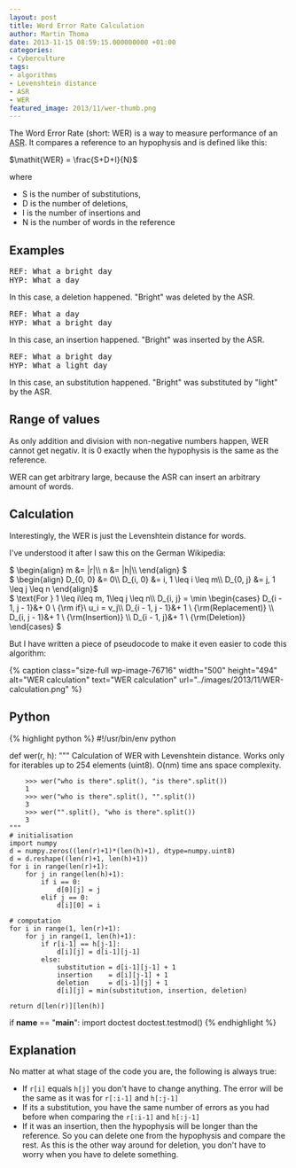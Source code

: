 ```yaml
---
layout: post
title: Word Error Rate Calculation
author: Martin Thoma
date: 2013-11-15 08:59:15.000000000 +01:00
categories:
- Cyberculture
tags:
- algorithms
- Levenshtein distance
- ASR
- WER
featured_image: 2013/11/wer-thumb.png
---
```

The Word Error Rate (short: WER) is a way to measure performance of an <abbr title="Automatic Speech Recognizer">ASR</abbr>. It compares a reference to an hypophysis and is defined like this:

$\mathit{WER} = \frac{S+D+I}{N}$

where
<ul>
  <li>S is the number of substitutions,</li>
  <li>D is the number of deletions,</li>
  <li>I is the number of insertions and</li>
  <li>N is the number of words in the reference</li>
</ul>

<h2>Examples</h2>
<pre>REF: What a bright day
HYP: What a day</pre>

In this case, a deletion happened. "Bright" was deleted by the ASR.

<pre>REF: What a day
HYP: What a bright day</pre>

In this case, an insertion happened. "Bright" was inserted by the ASR.

<pre>REF: What a bright day
HYP: What a light day</pre>

In this case, an substitution happened. "Bright" was substituted by "light" by the ASR.

<h2>Range of values</h2>
As only addition and division with non-negative numbers happen, WER cannot get negativ. It is 0 exactly when the hypophysis is the same as the reference.

WER can get arbitrary large, because the ASR can insert an arbitrary amount of words.

<h2>Calculation</h2>
Interestingly, the WER is just the Levenshtein distance for words.

I've understood it after I saw this on the German Wikipedia:

<div>
$
\begin{align}
m &= |r|\\
n &= |h|\\
\end{align}
$
<br/>
$
\begin{align}
D_{0, 0} &= 0\\
D_{i, 0} &= i, 1 \leq i \leq m\\
D_{0, j} &= j, 1 \leq j \leq n
\end{align}$
<br/>
$
\text{For } 1 \leq i\leq m, 1\leq j \leq n\\
D_{i, j} = \min \begin{cases}
D_{i - 1, j - 1}&+ 0 \ {\rm if}\ u_i = v_j\\
D_{i - 1, j - 1}&+ 1 \ {\rm(Replacement)} \\
D_{i, j - 1}&+ 1 \ {\rm(Insertion)} \\
D_{i - 1, j}&+ 1 \ {\rm(Deletion)} 
\end{cases}
$
<br/>
</div>


But I have written a piece of pseudocode to make it even easier to code this algorithm:

{% caption class="size-full wp-image-76716" width="500" height="494" alt="WER calculation" text="WER calculation" url="../images/2013/11/WER-calculation.png" %}

<h2>Python</h2>
{% highlight python %}
#!/usr/bin/env python

def wer(r, h):
    """
        Calculation of WER with Levenshtein distance.
        Works only for iterables up to 254 elements (uint8).
        O(nm) time ans space complexity.

        >>> wer("who is there".split(), "is there".split()) 
        1
        >>> wer("who is there".split(), "".split()) 
        3
        >>> wer("".split(), "who is there".split()) 
        3
    """
    # initialisation
    import numpy
    d = numpy.zeros((len(r)+1)*(len(h)+1), dtype=numpy.uint8)
    d = d.reshape((len(r)+1, len(h)+1))
    for i in range(len(r)+1):
        for j in range(len(h)+1):
            if i == 0:
                d[0][j] = j
            elif j == 0:
                d[i][0] = i

    # computation
    for i in range(1, len(r)+1):
        for j in range(1, len(h)+1):
            if r[i-1] == h[j-1]:
                d[i][j] = d[i-1][j-1]
            else:
                substitution = d[i-1][j-1] + 1
                insertion    = d[i][j-1] + 1
                deletion     = d[i-1][j] + 1
                d[i][j] = min(substitution, insertion, deletion)

    return d[len(r)][len(h)]

if __name__ == "__main__":
    import doctest
    doctest.testmod()
{% endhighlight %}

<h2>Explanation</h2>
No matter at what stage of the code you are, the following is always true:
<ul>
  <li>If <code>r[i]</code> equals <code>h[j]</code> you don't have to change anything. The error will be the same as it was for <code>r[:i-1]</code> and <code>h[:j-1]</code></li>
  <li>If its a substitution, you have the same number of errors as you had before when comparing the <code>r[:i-1]</code> and <code>h[:j-1]</code></li>
  <li>If it was an insertion, then the hypophysis will be longer than the reference. So you can delete one from the hypophysis and compare the rest. As this is the other way around for deletion, you don't have to worry when you have to delete something.</li>
</ul>
